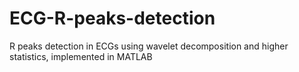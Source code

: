 # ECG-R-peaks-detection
R peaks detection in ECGs using wavelet decomposition and higher statistics, implemented in MATLAB
